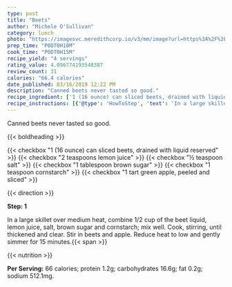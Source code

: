 ```yaml
---
type: post
title: "Beets"
author: "Michele O'Sullivan"
category: lunch
photo: "https://imagesvc.meredithcorp.io/v3/mm/image?url=https%3A%2F%2Fimages.media-allrecipes.com%2Fuserphotos%2F4532042.jpg"
prep_time: "P0DT0H10M"
cook_time: "P0DT0H15M"
recipe_yield: "4 servings"
rating_value: 4.096774193548387
review_count: 31
calories: "66.4 calories"
date_published: 03/16/2019 12:22 PM
description: "Canned beets never tasted so good."
recipe_ingredient: ['1 (16 ounce) can sliced beets, drained with liquid reserved', '2 teaspoons lemon juice', '½ teaspoon salt', '1 tablespoon brown sugar', '1 teaspoon cornstarch', '1 tart green apple, peeled and sliced']
recipe_instructions: [{'@type': 'HowToStep', 'text': 'In a large skillet over medium heat, combine 1/2 cup of the beet liquid, lemon juice, salt, brown sugar and cornstarch; mix well.  Cook, stirring, until thickened and clear.  Stir in beets and apple.  Reduce heat to low and gently simmer for 15 minutes.\n'}]
---
```


Canned beets never tasted so good. 

{{< boldheading >}}

{{< checkbox "1 (16 ounce) can sliced beets, drained with liquid reserved" >}}
{{< checkbox "2 teaspoons lemon juice" >}}
{{< checkbox "½ teaspoon salt" >}}
{{< checkbox "1 tablespoon brown sugar" >}}
{{< checkbox "1 teaspoon cornstarch" >}}
{{< checkbox "1  tart green apple, peeled and sliced" >}}


{{< direction >}}

**Step: 1**

In a large skillet over medium heat, combine 1/2 cup of the beet liquid, lemon juice, salt, brown sugar and cornstarch; mix well.  Cook, stirring, until thickened and clear.  Stir in beets and apple.  Reduce heat to low and gently simmer for 15 minutes.{{< span >}}

{{< nutrition >}}

**Per Serving:** 66 calories; protein 1.2g; carbohydrates 16.6g; fat 0.2g; sodium 512.1mg.